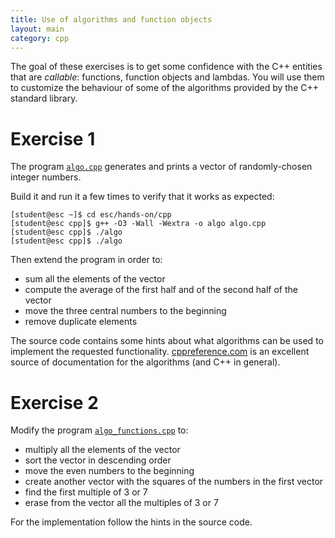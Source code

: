 ```yaml
---
title: Use of algorithms and function objects
layout: main
category: cpp
---
```


The goal of these exercises is to get some confidence with the C++ entities that
are _callable_: functions, function objects and lambdas. You will use them to
customize the behaviour of some of the algorithms provided by the C++ standard
library.

# Exercise 1

The program [`algo.cpp`]({{site.exercises_repo}}/hands-on/cpp/algo.cpp)
generates and prints a vector of randomly-chosen integer numbers.

Build it and run it a few times to verify that it works as
expected:

    [student@esc ~]$ cd esc/hands-on/cpp
    [student@esc cpp]$ g++ -O3 -Wall -Wextra -o algo algo.cpp
    [student@esc cpp]$ ./algo
    [student@esc cpp]$ ./algo

Then extend the program in order to:

* sum all the elements of the vector
* compute the average of the first half and of the second half of the vector
* move the three central numbers to the beginning
* remove duplicate elements

The source code contains some hints about what algorithms can be used
to implement the requested functionality.
[cppreference.com](http://en.cppreference.com/w/) is an excellent source of
documentation for the algorithms (and C++ in general).

# Exercise 2

Modify the program [`algo_functions.cpp`]({{site.exercises_repo}}/hands-on/cpp/algo_functions.cpp) to:

* multiply all the elements of the vector
* sort the vector in descending order
* move the even numbers to the beginning
* create another vector with the squares of the numbers in the first vector
* find the first multiple of 3 or 7
* erase from the vector all the multiples of 3 or 7

For the implementation follow the hints in the source code.
